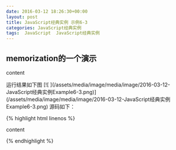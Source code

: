 ```yaml
---
date: 2016-03-12 18:26:30+00:00
layout: post
title: JavaScript经典实例 示例6-3
categories: JavaScript经典实例
tags:  JavaScript  JavaScript经典实例
---
```


memorization的一个演示
----------------

<html xmlns = "http://www.w3.org/1999/xhtml">
<head>
<title>Testing Memoization</title>
<script type="text/javascript">
//<![CDATA

window.onload = function(){

    //Memoized的函数
    var fibonacci = function(){
        var memo = [0, 1];
        var fib = function(n){
            var result = memo[n];
            if(typeof result !== "number"){
                result = fib(n - 1) + fib(n - 2);
                memo[n] = result;
            }
            return result;
        };
        return fib;
    }();
    
    //nonmemoized的函数
    var fib = function(n){
        return n < 2 ? n : fib(n - 1) + fib(n - 2);
    };
    
    //运行nonmemo的函数，使用一个定时器
    console.time("non-memo");
    for(var i = 0; i <= 10; i++){
        console.log(i + " " + fib(i));
    }
    console.timeEnd("non-memo");
    
    //现在，运行memo的函数，使用一个定时器
    console.time("memo");
    for(var i = 0; i <= 10; i++){
        console.log(i + " " + fibonacci(i));
    }
    console.timeEnd("memo");
    
}

//--><!]]>
</script>
</head>
<body>
<p>content</p>
</body>
</html>
运行结果如下图
[![ ](/assets/media/image/media/image/2016-03-12-JavaScript经典实例Example6-3.png)](/assets/media/image/media/image/2016-03-12-JavaScript经典实例Example6-3.png)
源码如下：

{% highlight html linenos %}
<!DOCTYPE html>
<html xmlns = "http://www.w3.org/1999/xhtml">
<head>
<title>Testing Memoization</title>
<script type="text/javascript">
//<![CDATA

window.onload = function(){

    //Memoized的函数
    var fibonacci = function(){
        var memo = [0, 1];
        var fib = function(n){
            var result = memo[n];
            if(typeof result !== "number"){
                result = fib(n - 1) + fib(n - 2);
                memo[n] = result;
            }
            return result;
        };
        return fib;
    }();
    
    //nonmemoized的函数
    var fib = function(n){
        return n < 2 ? n : fib(n - 1) + fib(n - 2);
    };
    
    //运行nonmemo的函数，使用一个定时器
    console.time("non-memo");
    for(var i = 0; i <= 10; i++){
        console.log(i + " " + fib(i));
    }
    console.timeEnd("non-memo");
    
    //现在，运行memo的函数，使用一个定时器
    console.time("memo");
    for(var i = 0; i <= 10; i++){
        console.log(i + " " + fibonacci(i));
    }
    console.timeEnd("memo");
    
}

//--><!]]>
</script>
</head>
<body>
<p>content</p>
</body>
</html>
{% endhighlight %} 
